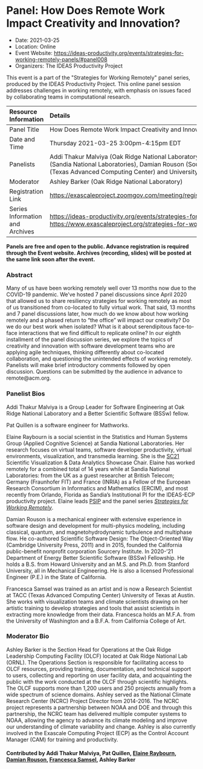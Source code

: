 # Panel: How Does Remote Work Impact Creativity and Innovation?

- Date: 2021-03-25
- Location: Online
- Event Website: https://ideas-productivity.org/events/strategies-for-working-remotely-panels/#panel008
- Organizers: The IDEAS Productivity Project
			   
This event is a part of the "Strategies for Working Remotely" 
panel series, produced by the IDEAS Productivity
Project.
This online panel session addresses challenges in working remotely, with emphasis on issues faced by collaborating teams in computational research.

Resource Information | Details
:--- | :---			   
Panel Title | How Does Remote Work Impact Creativity and Innovation?
Date and Time | Thursday 2021-03-25  3:00pm-4:15pm EDT 
Panelists | Addi Thakur Malviya (Oak Ridge National Laboratory), Pat Quillen (Mathworks), Elaine Raybourn (Sandia National Laboratories), Damian Rouson (Sourcery Institute), and Francesca Samsel (TACC (Texas Advanced Computing Center) and University of Texas at Austin)
Moderator | Ashley Barker (Oak Ridge National Laboratory)
Registration Link | 	<https://exascaleproject.zoomgov.com/meeting/register/vJItfuqtpjIvEyEVHRtM5N7u6QWdJXDM_08>
Series Information and Archives | <https://ideas-productivity.org/events/strategies-for-working-remotely-panels/> or<br><https://www.exascaleproject.org/strategies-for-working-remotely/>

**Panels are free and open to the public. Advance registration is required through the Event website. Archives (recording, slides) will be posted at the same link soon after the event.**

### Abstract
<p>Many of us have been working remotely well over 13 months now due to the COVID-19 pandemic. We’ve hosted 7 panel discussions since April 2020 that allowed us to share resiliency strategies for working remotely as most of us transitioned from co-located to fully virtual work. That said, 13 months and 7 panel discussions later, how much do we know about how working remotely and a phased return to “the office” will impact our creativity? Do we do our best work when isolated? What is it about serendipitous face-to-face interactions that we find difficult to replicate online? In our eighth installment of the panel discussion series, we explore the topics of creativity and innovation with software development teams who are applying agile techniques, thinking differently about co-located collaboration, and questioning the unintended effects of working remotely. Panelists will make brief introductory comments followed by open discussion. Questions can be submitted by the audience in advance to remote@acm.org.</p>

### Panelist Bios
<p>Addi Thakur Malviya is a Group Leader for Software Engineering at Oak Ridge National Laboratory and a Better Scientific Software (BSSw) fellow.</p>
<p>Pat Quillen is a software engineer for Mathworks.</p>
<!-- Bio for panelist 8 -->
<p>Elaine Raybourn is a social scientist in the Statistics and Human Systems Group (Applied Cognitive Science) at Sandia National Laboratories. Her research focuses on virtual teams, software developer productivity, virtual environments, visualization, and transmedia learning. She is the <a href="https://sc21.supercomputing.org/program/posters/scientific-visualization-data-analytics-showcase/">SC21</a> Scientific Visualization &amp; Data Analytics Showcase Chair. Elaine has worked remotely for a combined total of 14 years while at Sandia National Laboratories: from the UK as a guest researcher at British Telecom; Germany (Fraunhofer FIT) and France (INRIA) as a Fellow of the European Research Consortium in Informatics and Mathematics (ERCIM), and most recently from Orlando, Florida as Sandia’s Institutional PI for the IDEAS-ECP productivity project. Elaine leads <a href="https://bssw.io/psip/">PSIP</a> and the panel series <em><a href="https://www.exascaleproject.org/strategies-for-working-remotely/">Strategies for Working Remotely</a></em>.</p>

<!-- Bio for panelist 7 
Elaine Raybourn is a social scientist in the Statistics and Human Systems Group (Applied Cognitive Science) at Sandia National Laboratories. Her research focuses on virtual teams, software developer productivity, scientific visualization, and transmedia learning. She has worked remotely for a combined total of 14 years while at Sandia National Laboratories: from the UK as a guest researcher at British Telecom; Germany (Fraunhofer FIT) and France (INRIA) as a Fellow of the European Research Consortium in Informatics and Mathematics (ERCIM), and most recently from Orlando, Florida as Sandia’s Institutional PI for the IDEAS-ECP productivity project. She leads [PSIP](https://bssw.io/psip/) and the panel series [Strategies for Working Remotely](https://www.exascaleproject.org/strategies-for-working-remotely/).
-->

<!-- Bio for moderator 4 
Elaine Raybourn is a social scientist in the Statistics and Human
Systems Group (Applied Cognitive Science) at Sandia National
Laboratories. Her research focuses on virtual teams, software
developer productivity, and transmedia learning. She has worked
remotely for a combined total of 14 years while at Sandia National
Laboratories: from the UK as a guest researcher at British Telecom;
Germany (Fraunhofer FIT) and France (INRIA) as a Fellow of the
European Research Consortium in Informatics and Mathematics (ERCIM),
and most recently from Orlando, Florida as Sandia's Institutional PI
for the IDEAS-ECP productivity project. She leads the panel series
*Strategies for Working Remotely*.
-->

<!-- Bio for moderator 2, 3
Elaine Raybourn is a social scientist who has worked remotely for a
combined total of 14 years while at Sandia National Laboratories: from
the UK as a guest researcher at British Telecom; Germany (FhG FIT) and
France (INRIA) as a Fellow of the European Research Consortium in
Informatics and Mathematics (ERCIM), and most recently from Orlando,
Florida as a member of Sandia’s Statistics and Human Systems Group
(Applied Cognitive Science) and the IDEAS-ECP productivity project.
-->

<!--- Bio for panel 1 
<p>Elaine Raybourn is a social scientist who has worked remotely for a
combined total of 14 years while at Sandia National Laboratories: from
the UK as a guest researcher at British Telecom; Germany and France as
a Fellow of the European Research Consortium in Informatics and
Mathematics (ERCIM), and most recently from Orlando, Florida as a
member of Sandia’s Statistics and Human Systems Group and the
IDEAS-ECP productivity project.</p>
--->
<p>Damian Rouson is a mechanical engineer with extensive experience in software design and development for multi-physics modeling, including classical, quantum, and magnetohydrodynamic turbulence and multiphase flow. He co-authored Scientific Software Design: The Object-Oriented Way (Cambridge University Press, 2011) and in 2015, founded the California public-benefit nonprofit corporation Sourcery Institute. In 2020-’21 Department of Energy Better Scientific Software (BSSw) Fellowship. He holds a B.S. from Howard University and an M.S. and Ph.D. from Stanford University, all in Mechanical Engineering.  He is also a licensed Professional Engineer (P.E.) in the State of California.</p>
<p>Francesca Samsel was trained as an artist and is now a Research Scientist at TACC (Texas Advanced Computing Center) University of Texas at Austin. She works with visualization teams and climate scientists drawing on her artistic training to develop strategies and tools that assist scientists in extracting more knowledge from their data. Francesca holds an M.F.A. from the University of Washington and a B.F.A. from California College of Art.</p>

### Moderator Bio
<!-- Panel 9 bio -->
<p>Ashley Barker is the Section Head for Operations at the Oak Ridge Leadership Computing Facility (OLCF) located at Oak Ridge National Lab (ORNL). The Operations Section is responsible for facilitating access to OLCF resources, providing training, documentation, and technical support to users, collecting and reporting on user facility data, and acquainting the public with the work conducted at the OLCF through scientific highlights. The OLCF supports more than 1,200 users and 250 projects annually from a wide spectrum of science domains. Ashley served as the National Climate Research Center (NCRC) Project Director from 2014-2016. The NCRC project represents a partnership between NOAA and DOE and through this partnership, the NCRC team has delivered multiple computer systems to NOAA, allowing the agency to advance its climate modeling and improve our understanding of climate variability and change. Ashley is also currently involved in the Exascale Computing Project (ECP) as the Control Account Manager (CAM) for training and productivity.</p>

<!-- Bio prior to 2021-05-20
Ashley Barker is the Group Leader for the User Assistance and Outreach
(UAO) team at the Oak Ridge Leadership Computing Facility (OLCF)
located at Oak Ridge National Lab (ORNL). UAO is responsible for
facilitating access to OLCF resources, providing training,
documentation, and technical support to users, collecting and
reporting on user facility data, and acquainting the public with the
work conducted at the OLCF through scientific highlights. The OLCF
supports more than 1,200 users and 250 projects annually from a wide
spectrum of science domains. Ashley served as the National Climate
Research Center (NCRC) Project Director from 2014-2016. The NCRC
project represents a partnership between NOAA and DOE and through this
partnership, the NCRC team has delivered multiple computer systems to
NOAA, allowing the agency to advance its climate modeling and improve
our understanding of climate variability and change. Ashley is also
currently involved in the Exascale Computing Project (ECP) as the
Control Account Manager (CAM) for training and productivity.
-->

#### Contributed by Addi Thakur Malviya, Pat Quillen, [Elaine Raybourn](https://github.com/elaineraybourn "Elaine Raybourn's GitHub Profile"), [Damian Rouson](https://github.com/rouson "Damian Rouson's GitHub Profile"), [Francesca Samsel](https://github.com/figs512 "Francesca Samsel's GitHub Profile"), Ashley Barker

<!---
Publish: yes
Categories: skills
Topics: online learning
Level: 2
Prerequisites: default
Aggregate: none
RSS update: 2021-03-25
--->
